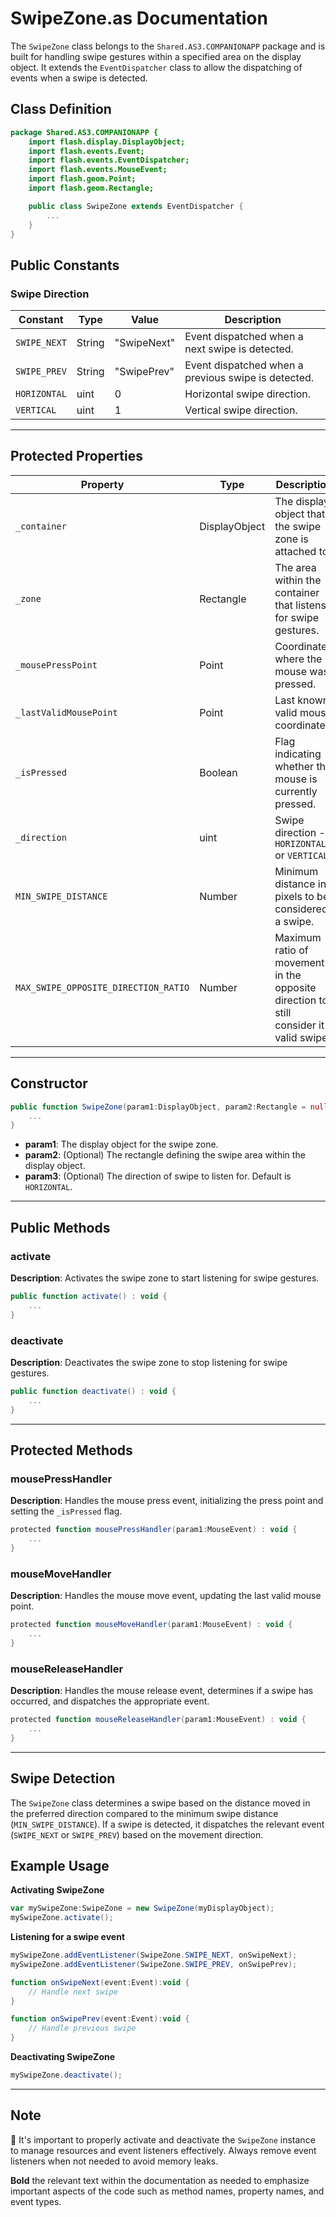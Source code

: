 # SwipeZone.as Documentation

The `SwipeZone` class belongs to the `Shared.AS3.COMPANIONAPP` package and is built for handling swipe gestures within a specified area on the display object.
It extends the `EventDispatcher` class to allow the dispatching of events when a swipe is detected.

## Class Definition

```actionscript
package Shared.AS3.COMPANIONAPP {
    import flash.display.DisplayObject;
    import flash.events.Event;
    import flash.events.EventDispatcher;
    import flash.events.MouseEvent;
    import flash.geom.Point;
    import flash.geom.Rectangle;

    public class SwipeZone extends EventDispatcher {
        ...
    }
}
```

## Public Constants

### Swipe Direction

| Constant             | Type    | Value | Description      |
|----------------------|---------|-------|------------------|
| `SWIPE_NEXT`         | String  | "SwipeNext" | Event dispatched when a next swipe is detected. |
| `SWIPE_PREV`         | String  | "SwipePrev" | Event dispatched when a previous swipe is detected. |
| `HORIZONTAL`         | uint    | 0     | Horizontal swipe direction. |
| `VERTICAL`           | uint    | 1     | Vertical swipe direction. |

---

## Protected Properties

| Property                                  | Type            | Description                                        |
|-------------------------------------------|-----------------|----------------------------------------------------|
| `_container`                              | DisplayObject   | The display object that the swipe zone is attached to. |
| `_zone`                                   | Rectangle       | The area within the container that listens for swipe gestures. |
| `_mousePressPoint`                        | Point           | Coordinates where the mouse was pressed.           |
| `_lastValidMousePoint`                    | Point           | Last known valid mouse coordinates.               |
| `_isPressed`                              | Boolean         | Flag indicating whether the mouse is currently pressed. |
| `_direction`                              | uint            | Swipe direction - `HORIZONTAL` or `VERTICAL`.     |
| `MIN_SWIPE_DISTANCE`                      | Number          | Minimum distance in pixels to be considered a swipe. |
| `MAX_SWIPE_OPPOSITE_DIRECTION_RATIO`      | Number          | Maximum ratio of movement in the opposite direction to still consider it a valid swipe. |

---

## Constructor

```actionscript
public function SwipeZone(param1:DisplayObject, param2:Rectangle = null, param3:uint = 0) {
    ...
}
```

- **param1**: The display object for the swipe zone.
- **param2**: (Optional) The rectangle defining the swipe area within the display object.
- **param3**: (Optional) The direction of swipe to listen for. Default is `HORIZONTAL`.

---

## Public Methods

### activate

**Description**: Activates the swipe zone to start listening for swipe gestures.

```actionscript
public function activate() : void {
    ...
}
```

### deactivate

**Description**: Deactivates the swipe zone to stop listening for swipe gestures.

```actionscript
public function deactivate() : void {
    ...
}
```

---

## Protected Methods

### mousePressHandler

**Description**: Handles the mouse press event, initializing the press point and setting the `_isPressed` flag.

```actionscript
protected function mousePressHandler(param1:MouseEvent) : void {
    ...
}
```

### mouseMoveHandler

**Description**: Handles the mouse move event, updating the last valid mouse point.

```actionscript
protected function mouseMoveHandler(param1:MouseEvent) : void {
    ...
}
```

### mouseReleaseHandler

**Description**: Handles the mouse release event, determines if a swipe has occurred, and dispatches the appropriate event.

```actionscript
protected function mouseReleaseHandler(param1:MouseEvent) : void {
    ...
}
```

---

## Swipe Detection

The `SwipeZone` class determines a swipe based on the distance moved in the preferred direction compared to the minimum swipe distance (`MIN_SWIPE_DISTANCE`). If a swipe is detected, it dispatches the relevant event (`SWIPE_NEXT` or `SWIPE_PREV`) based on the movement direction.

## Example Usage

**Activating SwipeZone**

```actionscript
var mySwipeZone:SwipeZone = new SwipeZone(myDisplayObject);
mySwipeZone.activate();
```

**Listening for a swipe event**

```actionscript
mySwipeZone.addEventListener(SwipeZone.SWIPE_NEXT, onSwipeNext);
mySwipeZone.addEventListener(SwipeZone.SWIPE_PREV, onSwipePrev);

function onSwipeNext(event:Event):void {
    // Handle next swipe
}

function onSwipePrev(event:Event):void {
    // Handle previous swipe
}
```

**Deactivating SwipeZone**

```actionscript
mySwipeZone.deactivate();
```

---

## Note

🔔 It's important to properly activate and deactivate the `SwipeZone` instance to manage resources and event listeners effectively. Always remove event listeners when not needed to avoid memory leaks.

**Bold** the relevant text within the documentation as needed to emphasize important aspects of the code such as method names, property names, and event types.
